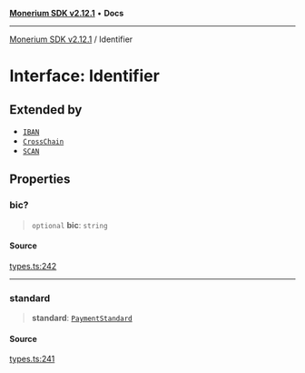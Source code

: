 [**Monerium SDK v2.12.1**](../README.md) • **Docs**

---

[Monerium SDK v2.12.1](../README.md) / Identifier

# Interface: Identifier

## Extended by

- [`IBAN`](IBAN.md)
- [`CrossChain`](CrossChain.md)
- [`SCAN`](SCAN.md)

## Properties

### bic?

> `optional` **bic**: `string`

#### Source

[types.ts:242](https://github.com/monerium/js-monorepo/blob/d7b4845046d718e3ed53164705f9a159eb0876ba/packages/sdk/src/types.ts#L242)

---

### standard

> **standard**: [`PaymentStandard`](../enumerations/PaymentStandard.md)

#### Source

[types.ts:241](https://github.com/monerium/js-monorepo/blob/d7b4845046d718e3ed53164705f9a159eb0876ba/packages/sdk/src/types.ts#L241)
